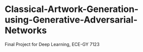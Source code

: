 # Classical-Artwork-Generation-using-Generative-Adversarial-Networks
Final Project for Deep Learning, ECE-GY 7123
